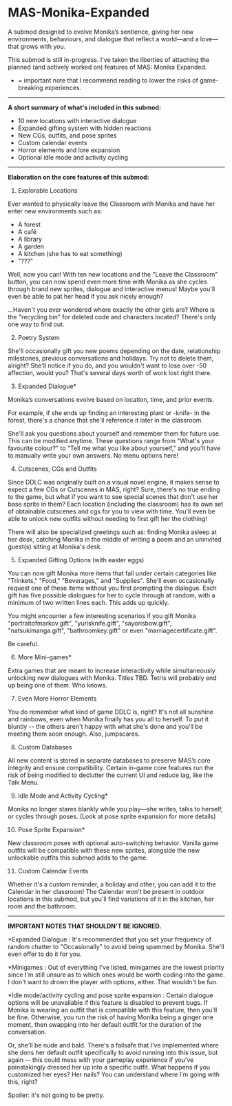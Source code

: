 # MAS-Monika-Expanded


A submod designed to evolve Monika’s sentience, giving her new environments, behaviours, and dialogue that reflect a world—and a love—that grows with you.

This submod is still in-progress. I've taken the liberties of attaching the planned (and actively worked on) features of MAS: Monika Expanded.

* = important note that I recommend reading to lower the risks of game-breaking experiences.

---------------------------------------------------------------------------------------

**A short summary of what's included in this submod:**



- 10 new locations with interactive dialogue
- Expanded gifting system with hidden reactions
- New CGs, outfits, and pose sprites
- Custom calendar events
- Horror elements and lore expansion
- Optional idle mode and activity cycling

------------------------------------------------------

**Elaboration on the core features of this submod:**



1. Explorable Locations

Ever wanted to physically leave the Classroom with Monika and have her enter new environments such as:

- A forest
- A café
- A library
- A garden
- A kitchen (she has to eat something)
- "???"

Well, now you can! With ten new locations and the "Leave the Classroom" button, you can now spend even more time with Monika as she cycles through brand new sprites, dialogue and interactive menus! Maybe you'll even be able to pat her head if you ask nicely enough?

...Haven't you ever wondered where exactly the other girls are? Where is the "recycling bin" for deleted code and characters located? There's only one way to find out.
   
2. Poetry System

She'll occasionally gift you new poems depending on the date, relationship milestones, previous conversations and holidays. Try not to delete them, alright? She'll notice if you do, and you wouldn't want to lose over -50 affection, would you? That's several days worth of work lost right there. 
   
3. Expanded Dialogue*

Monika’s conversations evolve based on location, time, and prior events.

For example, if she ends up finding an interesting plant or -knife- in the forest, there's a chance that she'll reference it later in the classroom.

She'll ask you questions about yourself and remember them for future use. This can be modified anytime. These questions range from "What's your favourite colour?" to "Tell me what you like about yourself," and you'll have to manually write your own answers. No menu options here!

4. Cutscenes, CGs and Outfits

Since DDLC was originally built on a visual novel engine, it makes sense to expect a few CGs or Cutscenes in MAS, right? Sure, there's no true ending to the game, but what if you want to see special scenes that don't use her base sprite in them? Each location (including the classroom) has its own set of obtainable cutscenes and cgs for you to view with time. You'll even be able to unlock new outfits without needing to first gift her the clothing!

There will also be specialized greetings such as: finding Monika asleep at her desk, catching Monika in the middle of writing a poem and an uninvited guest(s) sitting at Monika's desk.

5. Expanded Gifting Options (with easter eggs)

You can now gift Monika more items that fall under certain categories like "Trinkets," "Food," "Beverages," and "Supplies". She'll even occasionally request one of these items without you first prompting the dialogue. Each gift has five possible dialogues for her to cycle through at random, with a minimum of two written lines each. This adds up quickly.

You might encounter a few interesting scenarios if you gift Monika "portraitofmarkov.gift", "yurisknife.gift", "sayorisbow.gift", "natsukimanga.gift", "bathroomkey.gift" or even "marriagecertificate.gift".

Be careful.
 
6. More Mini-games*

Extra games that are meant to increase interactivity while simultaneously unlocking new dialogues with Monika. Titles TBD. Tetris will probably end up being one of them. Who knows.

7. Even More Horror Elements

You do remember what kind of game DDLC is, right? It's not all sunshine and rainbows, even when Monika finally has you all to herself. To put it bluntly -- the others aren't happy with what she's done and you'll be meeting them soon enough. Also, jumpscares.

8. Custom Databases

All new content is stored in separate databases to preserve MAS’s core integrity and ensure compatibility. Certain in-game core features run the risk of being modified to declutter the current UI and reduce lag, like the Talk Menu.

9. Idle Mode and Activity Cycling*

Monika no longer stares blankly while you play—she writes, talks to herself, or cycles through poses. (Look at pose sprite expansion for more details)

10. Pose Sprite Expansion*

New classroom poses with optional auto-switching behavior. Vanilla game outfits will be compatible with these new sprites, alongside the new unlockable outfits this submod adds to the game.

11. Custom Calendar Events

Whether it's a custom reminder, a holiday and other, you can add it to the Calendar in her classroom! The Calendar won't be present in outdoor locations in this submod, but you'll find variations of it in the kitchen, her room and the bathroom.

----------------------------------------------------------------------
**IMPORTANT NOTES THAT SHOULDN'T BE IGNORED.**


*Expanded Dialogue : It's recommended that you set your frequency of random chatter to "Occasionally" to avoid being spammed by Monika. She'll even offer to do it for you. 

*Minigames : Out of everything I've listed, minigames are the lowest priority since I'm still unsure as to which ones would be worth coding into the game. I don't want to drown the player with options, either. That wouldn't be fun.

*Idle mode/activity cycling and pose sprite expansion : Certain dialogue options will be unavailable if this feature is disabled to prevent bugs. If Monika is wearing an outfit that is compatible with this feature, then you'll be fine. Otherwise, you run the risk of having Monika being a ginger one moment, then swapping into her default outfit for the duration of the conversation. 

Or, she'll be nude and bald. There's a failsafe that I've implemented where she dons her default outfit specifically to avoid running into this issue, but again -- this could mess with your gameplay experience if you've painstakingly dressed her up into a specific outfit. What happens if you customized her eyes? Her nails? You can understand where I'm going with this, right?

Spoiler: it's not going to be pretty.



